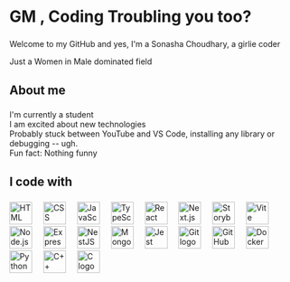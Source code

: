 <h1 align="left"> GM , Coding Troubling you too?</h1>

###

<p align="left"> Welcome to my GitHub and yes, I'm a Sonasha Choudhary, a girlie coder</p>
<p align="left"> Just a Women in Male dominated field</p>

###

<h2 align="left">About me</h2>

###

<p align="left">I'm currently a student <br> I am excited about new technologies<br>Probably stuck between YouTube and VS Code, installing any library or debugging -- ugh.<br> Fun fact: Nothing funny </p>

###

<h2 align="left">I code with</h2>

###

<div align="left">
<!-- HTML -->
<img src="https://cdn.jsdelivr.net/gh/devicons/devicon/icons/html5/html5-original.svg" height="40" alt="HTML logo" />
<img width="12" />

<!-- CSS -->
<img src="https://cdn.jsdelivr.net/gh/devicons/devicon/icons/css3/css3-original.svg" height="40" alt="CSS logo" />
<img width="12" />

<!-- JavaScript -->
<img src="https://cdn.jsdelivr.net/gh/devicons/devicon/icons/javascript/javascript-original.svg" height="40" alt="JavaScript logo" />
<img width="12" />

<!-- TypeScript -->
<img src="https://cdn.jsdelivr.net/gh/devicons/devicon/icons/typescript/typescript-original.svg" height="40" alt="TypeScript logo" />
<img width="12" />

<!-- React -->
<img src="https://cdn.jsdelivr.net/gh/devicons/devicon/icons/react/react-original.svg" height="40" alt="React logo" />
<img width="12" />

<!-- Next.js -->
<img src="https://cdn.jsdelivr.net/gh/devicons/devicon/icons/nextjs/nextjs-original.svg" height="40" alt="Next.js logo" />
<img width="12" />

<!-- Storybook -->
<img src="https://cdn.jsdelivr.net/gh/devicons/devicon/icons/storybook/storybook-original.svg" height="40" alt="Storybook logo" />
<img width="12" />

<!-- Vite -->
<img src="https://cdn.jsdelivr.net/gh/devicons/devicon/icons/vitejs/vitejs-original.svg" height="40" alt="Vite logo" />
<img width="12" />

<!-- Node.js -->
<img src="https://cdn.jsdelivr.net/gh/devicons/devicon/icons/nodejs/nodejs-original.svg" height="40" alt="Node.js logo" />
<img width="12" />

<!-- Express -->
<img src="https://cdn.jsdelivr.net/gh/devicons/devicon/icons/express/express-original.svg" height="40" alt="Express logo" />
<img width="12" />

<!-- NestJS -->
<img src="https://cdn.jsdelivr.net/gh/devicons/devicon/icons/nestjs/nestjs-plain.svg" height="40" alt="NestJS logo" />
<img width="12" />

<!-- MongoDB -->
<img src="https://cdn.jsdelivr.net/gh/devicons/devicon/icons/mongodb/mongodb-original.svg" height="40" alt="MongoDB logo" />
<img width="12" />

<!-- Jest -->
<img src="https://cdn.jsdelivr.net/gh/devicons/devicon/icons/jest/jest-plain.svg" height="40" alt="Jest logo" />
<img width="12" />

<!-- Git -->
<img src="https://cdn.jsdelivr.net/gh/devicons/devicon/icons/git/git-original.svg" height="40" alt="Git logo" />
<img width="12" />

<!-- GitHub -->
<img src="https://cdn.jsdelivr.net/gh/devicons/devicon/icons/github/github-original.svg" height="40" alt="GitHub logo" />
<img width="12" />

<!-- Docker -->
<img src="https://cdn.jsdelivr.net/gh/devicons/devicon/icons/docker/docker-original.svg" height="40" alt="Docker logo" />
<img width="12" />

<!-- Python -->
<img src="https://cdn.jsdelivr.net/gh/devicons/devicon/icons/python/python-original.svg" height="40" alt="Python logo" />
<img width="12" />

<!-- C++ -->
<img src="https://cdn.jsdelivr.net/gh/devicons/devicon/icons/cplusplus/cplusplus-original.svg" height="40" alt="C++ logo" />
<img width="12" />

<!-- C -->
<img src="https://cdn.jsdelivr.net/gh/devicons/devicon/icons/c/c-original.svg" height="40" alt="C logo" />


</div>

###
